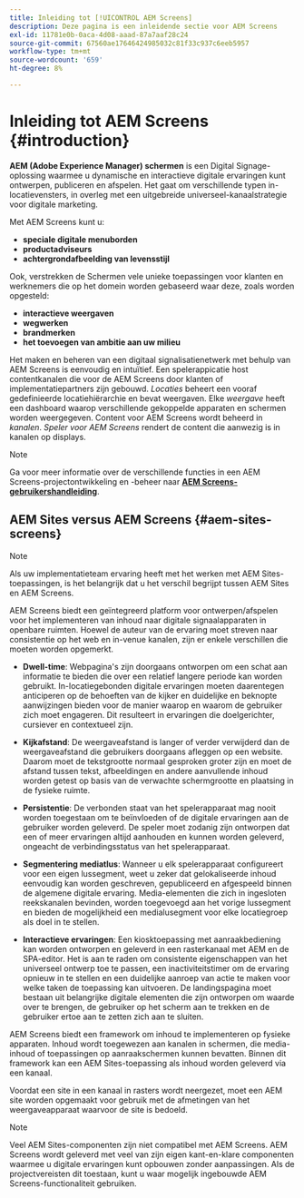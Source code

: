 ```yaml
---
title: Inleiding tot [!UICONTROL AEM Screens]
description: Deze pagina is een inleidende sectie voor AEM Screens
exl-id: 11781e0b-0aca-4d08-aaad-87a7aaf28c24
source-git-commit: 67560ae17646424985032c81f33c937c6eeb5957
workflow-type: tm+mt
source-wordcount: '659'
ht-degree: 8%

---
```


# Inleiding tot AEM Screens {#introduction}

**AEM (Adobe Experience Manager) schermen** is een Digital Signage-oplossing waarmee u dynamische en interactieve digitale ervaringen kunt ontwerpen, publiceren en afspelen. Het gaat om verschillende typen in-locatievensters, in overleg met een uitgebreide universeel-kanaalstrategie voor digitale marketing.

Met AEM Screens kunt u:

* **speciale digitale menuborden**
* **productadviseurs**
* **achtergrondafbeelding van levensstijl**

Ook, verstrekken de Schermen vele unieke toepassingen voor klanten en werknemers die op het domein worden gebaseerd waar deze, zoals worden opgesteld:

* **interactieve weergaven**
* **wegwerken**
* **brandmerken**
* **het toevoegen van ambitie aan uw milieu**

Het maken en beheren van een digitaal signalisatienetwerk met behulp van AEM Screens is eenvoudig en intuïtief. Een spelerappicatie host contentkanalen die voor de AEM Screens door klanten of implementatiepartners zijn gebouwd. *Locaties* beheert een vooraf gedefinieerde locatiehiërarchie en bevat weergaven. Elke *weergave* heeft een dashboard waarop verschillende gekoppelde apparaten en schermen worden weergegeven. Content voor AEM Screens wordt beheerd in *kanalen*. *Speler voor AEM Screens* rendert de content die aanwezig is in kanalen op displays.



>[!NOTE]
>
>Ga voor meer informatie over de verschillende functies in een AEM Screens-projectontwikkeling en -beheer naar **[AEM Screens-gebruikershandleiding](https://experienceleague.adobe.com/en/docs/experience-manager-screens/user-guide/aem-screens-introduction)**.

## AEM Sites versus AEM Screens {#aem-sites-screens}

>[!NOTE]
>
>Als uw implementatieteam ervaring heeft met het werken met AEM Sites-toepassingen, is het belangrijk dat u het verschil begrijpt tussen AEM Sites en AEM Screens.

AEM Screens biedt een geïntegreerd platform voor ontwerpen/afspelen voor het implementeren van inhoud naar digitale signaalapparaten in openbare ruimten. Hoewel de auteur van de ervaring moet streven naar consistentie op het web en in-venue kanalen, zijn er enkele verschillen die moeten worden opgemerkt.

* **Dwell-time**: Webpagina&#39;s zijn doorgaans ontworpen om een schat aan informatie te bieden die over een relatief langere periode kan worden gebruikt. In-locatiegebonden digitale ervaringen moeten daarentegen anticiperen op de behoeften van de kijker en duidelijke en beknopte aanwijzingen bieden voor de manier waarop en waarom de gebruiker zich moet engageren. Dit resulteert in ervaringen die doelgerichter, cursiever en contextueel zijn.

* **Kijkafstand**: De weergaveafstand is langer of verder verwijderd dan de weergaveafstand die gebruikers doorgaans afleggen op een website. Daarom moet de tekstgrootte normaal gesproken groter zijn en moet de afstand tussen tekst, afbeeldingen en andere aanvullende inhoud worden getest op basis van de verwachte schermgrootte en plaatsing in de fysieke ruimte.

* **Persistentie**: De verbonden staat van het spelerapparaat mag nooit worden toegestaan om te beïnvloeden of de digitale ervaringen aan de gebruiker worden geleverd. De speler moet zodanig zijn ontworpen dat een of meer ervaringen altijd aanhouden en kunnen worden geleverd, ongeacht de verbindingsstatus van het spelerapparaat.

* **Segmentering mediatlus**: Wanneer u elk spelerapparaat configureert voor een eigen lussegment, weet u zeker dat gelokaliseerde inhoud eenvoudig kan worden geschreven, gepubliceerd en afgespeeld binnen de algemene digitale ervaring. Media-elementen die zich in ingesloten reekskanalen bevinden, worden toegevoegd aan het vorige lussegment en bieden de mogelijkheid een medialusegment voor elke locatiegroep als doel in te stellen.

* **Interactieve ervaringen**: Een kiosktoepassing met aanraakbediening kan worden ontworpen en geleverd in een rasterkanaal met AEM en de SPA-editor. Het is aan te raden om consistente eigenschappen van het universeel ontwerp toe te passen, een inactiviteitstimer om de ervaring opnieuw in te stellen en een duidelijke aanroep van actie te maken voor welke taken de toepassing kan uitvoeren. De landingspagina moet bestaan uit belangrijke digitale elementen die zijn ontworpen om waarde over te brengen, de gebruiker op het scherm aan te trekken en de gebruiker ertoe aan te zetten zich aan te sluiten.

AEM Screens biedt een framework om inhoud te implementeren op fysieke apparaten. Inhoud wordt toegewezen aan kanalen in schermen, die media-inhoud of toepassingen op aanraakschermen kunnen bevatten. Binnen dit framework kan een AEM Sites-toepassing als inhoud worden geleverd via een kanaal.

Voordat een site in een kanaal in rasters wordt neergezet, moet een AEM site worden opgemaakt voor gebruik met de afmetingen van het weergaveapparaat waarvoor de site is bedoeld.

>[!NOTE]
>Veel AEM Sites-componenten zijn niet compatibel met AEM Screens. AEM Screens wordt geleverd met veel van zijn eigen kant-en-klare componenten waarmee u digitale ervaringen kunt opbouwen zonder aanpassingen. Als de projectvereisten dit toestaan, kunt u waar mogelijk ingebouwde AEM Screens-functionaliteit gebruiken.
